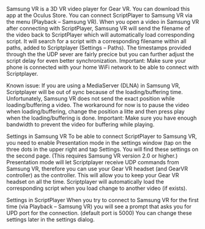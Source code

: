 Samsung VR is a 3D VR video player for Gear VR. You can download this app at the Oculus Store.
You can connect ScriptPlayer to Samsung VR via the menu (Playback – Samsung VR). When you open a video in Samsung VR after connecting with ScriptPlayer, Samsung VR will send the filename of the video back to ScriptPlayer which will automatically load corresponding script. It will search for a script with a corresponding filename within all paths, added to Scriptplayer (Settings – Paths).
The timestamps provided through the the UDP sever are fairly precice but you can further adjust the script delay for even better synchronization.
Important: Make sure your phone is connected with your home WiFi network to be able to connect with Scriptplayer.

Known issue:  If you are using a MediaServer (DLNA) in Samsung VR, Scriptplayer will be out of sync because of the loading/buffering time. Unfortunately, Samsung VR does not send the exact position while loading/buffering a video. The workaround for now is to pause the video when loading/buffering, change the position a litte and then press play when the loading/buffering is done. Important: Make sure you have enough bandwidth to prevent the video for buffering while playing.

Settings in Samsung VR
To be able to connect ScriptPlayer to Samsung VR, you need to enable Presentation mode in the settings window (tap on the three dots in the upper right and tap Settings. You will find these settings on the second page. (This requires Samsung VR version 2.0 or higher.) 
Presentation mode will let Scriptplayer receive UDP commands from Samsung VR, therefore you can use your Gear VR headset (and GearVR controller) as the controller. This will allow you to keep your Gear VR headset on all the time. Scriptplayer will automatically load the corresponding script when you load change to another video (if exists).

Settings in ScriptPlayer
When you try to connect to Samsung VR for the first time (via Playback – Samsung VR) you will see a prompt that asks you for UPD port for the connection. (default port is 5000) You can change these settings later in the settings dialog.